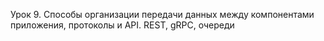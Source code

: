 Урок 9. Способы организации передачи данных между компонентами приложения, протоколы и API. REST, gRPC, очереди
